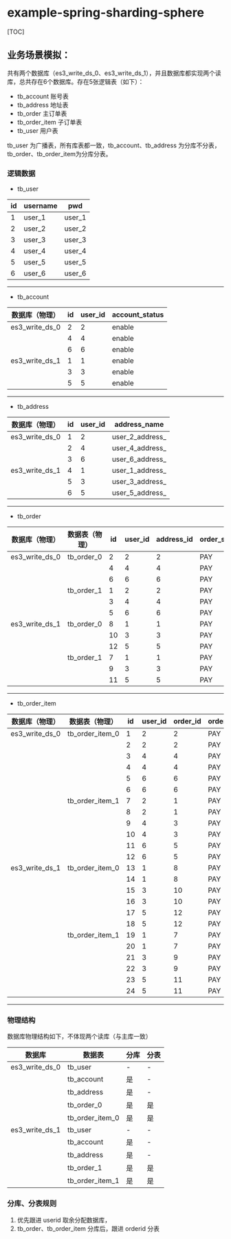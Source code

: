 # example-spring-sharding-sphere

[TOC]

## 业务场景模拟：

共有两个数据库（es3_write_ds_0、es3_write_ds_1），并且数据库都实现两个读库，总共存在6个数据库。存在5张逻辑表（如下）：

- tb_account 账号表
- tb_address 地址表
- tb_order 主订单表
- tb_order_item 子订单表
- tb_user 用户表

tb_user 为广播表，所有库表都一致，tb_account、tb_address 为分库不分表，tb_order、tb_order_item为分库分表。

### 逻辑数据

- tb_user

| id   | username | pwd    |
| ---- | -------- | ------ |
| 1    | user_1   | user_1 |
| 2    | user_2   | user_2 |
| 3    | user_3   | user_3 |
| 4    | user_4   | user_4 |
| 5    | user_5   | user_5 |
| 6    | user_6   | user_6 |

------

- tb_account

| 数据库（物理） | id   | user_id | account_status |
| -------------- | ---- | ------- | -------------- |
| es3_write_ds_0 | 2    | 2       | enable         |
|                | 4    | 4       | enable         |
|                | 6    | 6       | enable         |
| es3_write_ds_1 | 1    | 1       | enable         |
|                | 3    | 3       | enable         |
|                | 5    | 5       | enable         |

------

- tb_address

| 数据库（物理） | id   | user_id | address_name    |
| -------------- | ---- | ------- | --------------- |
| es3_write_ds_0 | 1    | 2       | user_2_address_ |
|                | 2    | 4       | user_4_address_ |
|                | 3    | 6       | user_6_address_ |
| es3_write_ds_1 | 4    | 1       | user_1_address_ |
|                | 5    | 3       | user_3_address_ |
|                | 6    | 5       | user_5_address_ |

------

- tb_order

| 数据库（物理） | 数据表（物理） | id   | user_id | address_id | order_status |
| -------------- | -------------- | ---- | ------- | ---------- | ------------ |
| es3_write_ds_0 | tb_order_0     | 2    | 2       | 2          | PAY          |
|                |                | 4    | 4       | 4          | PAY          |
|                |                | 6    | 6       | 6          | PAY          |
|                | tb_order_1     | 1    | 2       | 2          | PAY          |
|                |                | 3    | 4       | 4          | PAY          |
|                |                | 5    | 6       | 6          | PAY          |
| es3_write_ds_1 | tb_order_0     | 8    | 1       | 1          | PAY          |
|                |                | 10   | 3       | 3          | PAY          |
|                |                | 12   | 5       | 5          | PAY          |
|                | tb_order_1     | 7    | 1       | 1          | PAY          |
|                |                | 9    | 3       | 3          | PAY          |
|                |                | 11   | 5       | 5          | PAY          |

------

- tb_order_item

| 数据库（物理） | 数据表（物理）  | id   | user_id | order_id | order_item_status |
| -------------- | --------------- | ---- | ------- | -------- | ----------------- |
| es3_write_ds_0 | tb_order_item_0 | 1   | 2          | 2       | PAY          |
| | | 2 | 2 | 2 | PAY |
|                |                | 3    | 4          | 4       | PAY          |
| | | 4 | 4 | 4 | PAY |
|                |                | 5    | 6          | 6       | PAY          |
| | | 6 | 6 | 6 | PAY |
|                | tb_order_item_1 | 7    | 2          | 1       | PAY          |
| | | 8 | 2 | 1 | PAY |
|                |                | 9    | 4          | 3       | PAY          |
| | | 10 | 4 | 3 | PAY |
|                |                | 11   | 6          | 5       | PAY          |
| | | 12 | 6 | 5 | PAY |
| es3_write_ds_1 | tb_order_item_0 | 13   | 1          | 8       | PAY          |
| | | 14 | 1 | 8 | PAY |
|                |                | 15  | 3          | 10      | PAY          |
| | | 16 | 3 | 10 | PAY |
|                |                | 17   | 5          | 12      | PAY          |
| | | 18 | 5 | 12 | PAY |
|                | tb_order_item_1 | 19   | 1          | 7       | PAY          |
| | | 20 | 1 | 7 | PAY |
|                |                | 21   | 3          | 9       | PAY          |
| | | 22 | 3 | 9 | PAY |
|                |                | 23  | 5          | 11     | PAY          |
| | | 24 | 5 | 11 | PAY |

------

### 物理结构

数据库物理结构如下，不体现两个读库（与主库一致）

| 数据库         | 数据表          | 分库 | 分表 |
| -------------- | --------------- | ---- | ---- |
| es3_write_ds_0 | tb_user         | -    | -    |
|                | tb_account      | 是   | -    |
|                | tb_address      | 是   | -    |
|                | tb_order_0      | 是   | 是   |
|                | tb_order_item_0 | 是   | 是   |
| es3_write_ds_1 | tb_user         | -    | -    |
|                | tb_account      | 是   | -    |
|                | tb_address      | 是   | -    |
|                | tb_order_1      | 是   | 是   |
|                | tb_order_item_1 | 是   | 是   |

### 分库、分表规则

1. 优先跟进 userid 取余分配数据库，
2. tb_order、tb_order_item 分库后，跟进 orderid 分表

